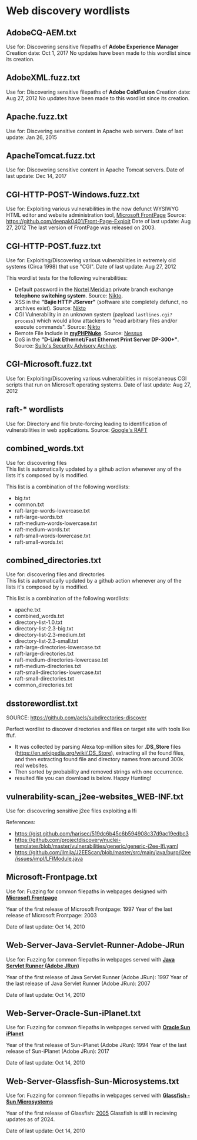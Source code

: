 # Web discovery wordlists

## AdobeCQ-AEM.txt
Use for: Discovering sensitive filepaths of **Adobe Experience Manager**
Creation date: Oct 1, 2017
No updates have been made to this wordlist since its creation.

## AdobeXML.fuzz.txt
Use for: Discovering sensitive filepaths of **Adobe ColdFusion**
Creation date: Aug 27, 2012
No updates have been made to this wordlist since its creation.

## Apache.fuzz.txt
Use for: Discvering sensitive content in Apache web servers.
Date of last update: Jan 26, 2015

## ApacheTomcat.fuzz.txt
Use for: Discovering sensitive content in Apache Tomcat servers.
Date of last update: Dec 14, 2017

## CGI-HTTP-POST-Windows.fuzz.txt
Use for: Exploiting various vulnerabilities in the now defunct WYSIWYG HTML editor and website administration tool, [Microsoft FrontPage](https://en.wikipedia.org/wiki/Microsoft_FrontPage)
Source: https://github.com/deepak0401/Front-Page-Exploit
Date of last update: Aug 27, 2012
The last version of FrontPage was released on 2003.

## CGI-HTTP-POST.fuzz.txt
Use for: Exploiting/Discovering various vulnerabilities in extremely old systems (Circa 1998) that use "CGI". 
Date of last update: Aug 27, 2012

This wordlist tests for the following vulnerabilities:
- Default password in the [Nortel Meridian](https://en.wikipedia.org/wiki/Nortel_Meridian) private branch exchange **telephone switching system**. Source: [Nikto](https://github.com/sullo/nikto/blob/07653b73cb711972df72a8c66191468705a9b14e/program/databases/db_tests#L1167).
- XSS in the **"Bajie HTTP JServer"** (software site completely defunct, no archives exist). Source: [Nikto](https://github.com/sullo/nikto/blob/07653b73cb711972df72a8c66191468705a9b14e/program/databases/db_tests#L803)
- CGI Vulnerability in an unknown system (payload `lastlines.cgi?process`) which would allow attackers to "read arbitrary files and/or execute commands". Source: [Nikto](https://github.com/sullo/nikto/blob/07653b73cb711972df72a8c66191468705a9b14e/program/databases/db_tests#L1036)
- Remote File Include in **[myPHPNuke](https://web.archive.org/web/20140812223623/http://www.myphpnuke.com/)**. Source: [Nessus](https://www.tenable.com/plugins/nessus/11836)
- DoS in the **"D-Link Ethernet/Fast Ethernet Print Server DP-300+"**. Source: [Sullo's Security Advisory Archive](https://raw.githubusercontent.com/sullo/advisory-archives/master/phenoelit.de_dp-300.txt).

## CGI-Microsoft.fuzz.txt
Use for: Exploiting/Discovering various vulnerabilities in miscelaneous CGI scripts that run on Microsoft operating systems.
Date of last update: Aug 27, 2012

## raft-* wordlists
Use for: Directory and file brute-forcing leading to identification of vulnerabilities in web applications.
Source: [Google's RAFT](https://code.google.com/archive/p/raft/)

## combined_words.txt

Use for: discovering files    
This list is automatically updated by a github action whenever any of the lists it's composed by is modified.

This list is a combination of the following wordlists:

- big.txt
- common.txt
- raft-large-words-lowercase.txt
- raft-large-words.txt
- raft-medium-words-lowercase.txt
- raft-medium-words.txt
- raft-small-words-lowercase.txt
- raft-small-words.txt


## combined_directories.txt

Use for: discovering files and directories    
This list is automatically updated by a github action whenever any of the lists it's composed by is modified.

This list is a combination of the following wordlists:
- apache.txt
- combined_words.txt
- directory-list-1.0.txt
- directory-list-2.3-big.txt
- directory-list-2.3-medium.txt
- directory-list-2.3-small.txt
- raft-large-directories-lowercase.txt
- raft-large-directories.txt
- raft-medium-directories-lowercase.txt
- raft-medium-directories.txt
- raft-small-directories-lowercase.txt
- raft-small-directories.txt
- common_directories.txt

## dsstorewordlist.txt

SOURCE: https://github.com/aels/subdirectories-discover

Perfect wordlist to discover directories and files on target site with tools like ffuf.
- It was collected by parsing Alexa top-million sites for **.DS_Store** files (https://en.wikipedia.org/wiki/.DS_Store), extracting all the found files, and then extracting found file and directory names from around 300k real websites.
- Then sorted by probability and removed strings with one occurrence.
- resulted file you can download is below. Happy Hunting!

## vulnerability-scan_j2ee-websites_WEB-INF.txt
Use for: discovering sensitive j2ee files exploiting a lfi

References: 
    
- https://gist.github.com/harisec/519dc6b45c6b594908c37d9ac19edbc3
- https://github.com/projectdiscovery/nuclei-templates/blob/master/vulnerabilities/generic/generic-j2ee-lfi.yaml
- https://github.com/ilmila/J2EEScan/blob/master/src/main/java/burp/j2ee/issues/impl/LFIModule.java


## Microsoft-Frontpage.txt
Use for: Fuzzing for common filepaths in webpages designed with **[Microsoft Frontpage](https://en.wikipedia.org/wiki/Microsoft_FrontPage)**

Year of the first release of Microsoft Frontpage: 1997
Year of the last release of Microsoft Frontpage: 2003

Date of last update: Oct 14, 2010


## Web-Server-Java-Servlet-Runner-Adobe-JRun
Use for: Fuzzing for common filepaths in webpages served with **[Java Servlet Runner (Adobe JRun)](https://adobe.fandom.com/wiki/JRun)**

Year of the first release of Java Servlet Runner (Adobe JRun): 1997
Year of the last release of Java Servlet Runner (Adobe JRun): 2007

Date of last update: Oct 14, 2010


## Web-Server-Oracle-Sun-iPlanet.txt
Use for: Fuzzing for common filepaths in webpages served with **[Oracle Sun iPlanet](https://www.oracle.com/middleware/technologies/webtier.html)**

Year of the first release of Sun-iPlanet (Adobe JRun): 1994
Year of the last release of Sun-iPlanet (Adobe JRun): 2017

Date of last update: Oct 14, 2010


## Web-Server-Glassfish-Sun-Microsystems.txt
Use for: Fuzzing for common filepaths in webpages served with **[Glassfish - Sun Microsystems](https://glassfish.org/)**

Year of the first release of Glassfish: [2005](https://en.wikipedia.org/wiki/GlassFish)
Glassfish is still in recieving updates as of 2024.

Date of last update: Oct 14, 2010